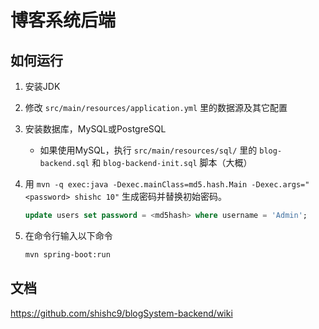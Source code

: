 # 博客系统后端

## 如何运行

1. 安装JDK

2. 修改 `src/main/resources/application.yml` 里的数据源及其它配置

3. 安装数据库，MySQL或PostgreSQL
    - 如果使用MySQL，执行 `src/main/resources/sql/` 里的 `blog-backend.sql` 和 `blog-backend-init.sql` 脚本（大概）

5. 用 `mvn -q exec:java -Dexec.mainClass=md5.hash.Main -Dexec.args="<password> shishc 10"` 生成密码并替换初始密码。

    ```sql
    update users set password = <md5hash> where username = 'Admin';
    ```

4. 在命令行输入以下命令

    ```sh
    mvn spring-boot:run
    ```

## 文档

<https://github.com/shishc9/blogSystem-backend/wiki>
